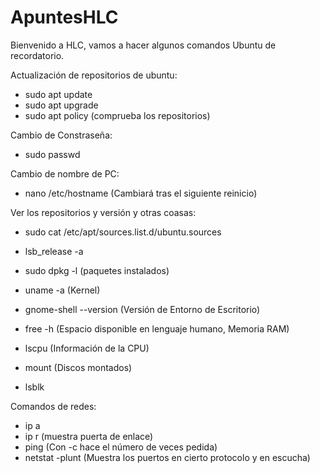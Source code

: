 # ApuntesHLC

Bienvenido a HLC, vamos a hacer algunos comandos Ubuntu de recordatorio.

Actualización de repositorios de ubuntu:
- sudo apt update
- sudo apt upgrade
- sudo apt policy (comprueba los repositorios)

Cambio de Constraseña:
- sudo passwd

Cambio de nombre de PC:
- nano /etc/hostname (Cambiará tras el siguiente reinicio)

Ver los repositorios y versión y otras coasas:
- sudo cat /etc/apt/sources.list.d/ubuntu.sources
- lsb_release -a
- sudo dpkg -l (paquetes instalados)
- uname -a (Kernel)
- gnome-shell --version (Versión de Entorno de Escritorio)
- free -h (Espacio disponible en lenguaje humano, Memoria RAM)
- lscpu (Información de la CPU)

- mount (Discos montados)
- lsblk

Comandos de redes:
- ip a
- ip r (muestra puerta de enlace)
- ping (Con -c hace el número de veces pedida)
- netstat -plunt (Muestra los puertos en cierto protocolo y en escucha)
